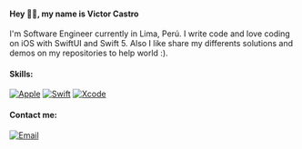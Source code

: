 #### Hey 👋🏻, my name is Victor Castro

I'm Software Engineer currently in Lima, Perú. I write code and love coding on iOS with SwiftUI and Swift 5.
Also I like share my differents solutions and demos on my repositories to help world  :).



#### Skills:
[![Apple](https://img.shields.io/badge/iOS-999999?style=for-the-badge&logo=apple&logoColor=white&labelColor=101010)]()
[![Swift](https://img.shields.io/badge/Swift-FA7343?style=for-the-badge&logo=swift&logoColor=white&labelColor=101010)]()
[![Xcode](https://img.shields.io/badge/Xcode-1575F9?style=for-the-badge&logo=xcode&logoColor=white&labelColor=101010)]()



#### Contact me:

[![Email](https://img.shields.io/static/v1?logo=icloud&message=victorcastro.io@icloud.com&color=red&label=&labelColor=101010&style=for-the-badge)](mailto:victorcastro.io@icloud.com)
